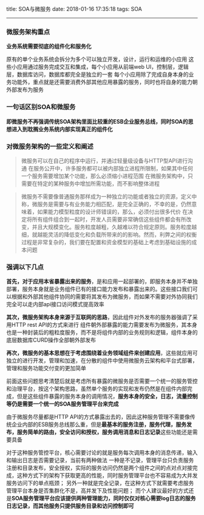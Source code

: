 title: SOA与微服务
date: 2018-01-16 17:35:18
tags: SOA

---

### 微服务架构重点

**业务系统需要彻底的组件化和服务化**

原有的单个业务系统会拆分为多个可以独立开发，设计，运行和运维的小应用
这些小应用通过服务完成交互和集成，每个小应用从前端web UI，控制层，逻辑层，数据库访问，数据库都完全是独立的一套
每个小应用除了完成自身本身的业务功能外，重点就是还需要消费外部其他应用暴露的服务，同时也将自身的能力朝外部发布为服务

### 一句话区别SOA和微服务

**即微服务不再强调传统SOA架构里面比较重的ESB企业服务总线，同时SOA的思想进入到耽搁业务系统内部实现真正的组件化**

### 对微服务架构的一些定义和阐述


> 微服务可以在自己的程序中运行，并通过轻量级设备与HTTP型API进行沟通
> 在服务公开中，许多服务都可以被内部独立进程所限制，如果其中任何一个服务需要增加某个功能，那么必须缩小进程范围
> 在微服务架构中，只需要在特定的某种服务中增加所需功能，而不影响整体进程

> 微服务不需要像普通服务那样成为一种独立的功能或者独立的资源，定义中称，微服务是需要与有业务能力相匹配，是完全正确的，不幸的是，仍然意味着，如果能力模型粒度的设计师错误的，那么，必须付出很多代价
> 在决定将所有组件组合到一起时，开发人员需要非常确信这些组件都会有所改变，并且大规模变化。服务粒度越粗，久越难以符合规定原则。服务粒度越细，就越能灵活的降低变化和负载所带来的的影响。然而，利弊之间的权衡过程是非常复杂的，我们要在配置和资金模型的基础上考虑到基础设施的成本问题

### 强调以下几点

**首先，对于应用本省暴露出来的服务**，是和应用一起部署的，即服务本身并不单独部署，服务本身就是业务组件已有的接口能力发布和暴露出来的。这些接口我们可以根据和外部其他组件协同的需要将其发布为微服务，而如果不需要对外协同我们完全可以走内部api接口访问模式提高效率

**其次，微服务架构本身来源于互联网的思路**，因此组件对外发布的服务器强调了采用HTTP rest API的方式来进行
组件朝外部暴露的能力需要发布为微服务，其本身也是一种封装后的粗粒度服务，而不是将组件内部的业务规则和逻辑，组件本身的底层数据库CURD操作全部朝外部发布

**再次，微服务的基本思想在于考虑围绕着业务领域组件来创建应用**，这些就应用可独立的进行开发，管理和加速，在分散的组件中使用微服务云架构和平台式部署，管理和服务功能交付变的更加简单

前面这些问题思考清楚后就是考虑所有暴露的微服务是否需要一个统一的服务管控和治理平台，按这个架构思路，虽然单个服务的实现和发布仍然是在组件内部完成，但是这些组件暴露的服务本身的调用情况，**服务本身的安全，日志，流量控制等仍是需要一个统一的SOA服务管理平台来完成**

由于微服务尽量都是HTTP API的方式暴露出去的，因此这种服务管理不需要像传统企业内部的ESB服务总线那么重，但是**最基本的服务注册，服务代理，服务发布，服务简单的路由，安全访问和授权，服务调用消息和日志记录**这些功能还是需要具备

对于这种服务管控平台，核心需要讨论的就是服务每次调用本身的消息传递，输入和输出日志是否需要记录，当前有两种做法
一种是不记录，管理平台只负责服务注册和目录发布，安全授权，实际的服务访问仍然是两个组件之间的点对点对接完成，这种方式下的架构下获取更高的性能，同时服务管理平台也不容易成为大并发服务访问下的单点瓶颈；
另外一种就是完全记录，在这种方式下就需要考虑服务管理平台本身是否集群化不是，高并发下及性能问题；
而个人建议最好的方式还是**SOA服务管理平台应该提供两种管理能力，同时仅仅对核心需要log日志的服务日志记录，而其他服务只提供服务目录和访问控制即可**
